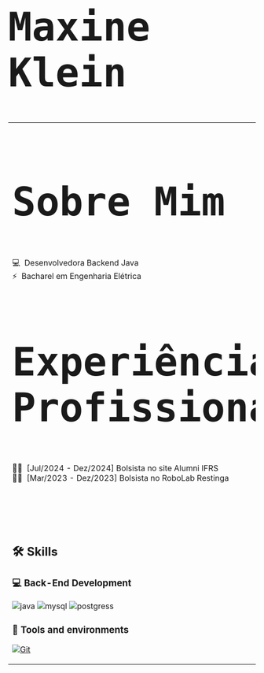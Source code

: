 <h1 style="font-family: monospace; font-size: 80px;">  Maxine Klein </h1> 
<table style="background-color: transparent; border-color: transparent">
    
<td style="width: 50%; vertical-align: left;">
<h2 style="font-family: monospace; font-size: 80px;">  Sobre Mim </h2>

💻 &nbsp;Desenvolvedora Backend Java <br>
⚡ &nbsp;Bacharel em Engenharia Elétrica‎ ‎ ‎ ‎ ‎ ‎ ‎ ‎ ‎ ‎ ‎ ‎ ‎     

<h2 style="font-family: monospace; font-size: 80px;">  Experiência Profissional </h2>

👨‍🏫 &nbsp;[Jul/2024 - Dez/2024] Bolsista no site Alumni IFRS  <br>
👨‍🏫 &nbsp;[Mar/2023 - Dez/2023] Bolsista no RoboLab Restinga‎ ‎ ‎ ‎ ‎ ‎ ‎ ‎ ‎ ‎ ‎ ‎ ‎ ‎ ‎ ‎ 

<br>
</td>
<td style="width: 50%; vertical-align: right;">  
<h2 style="font-family: monospace; font-size: 80px;">  About Me </h2>

💻 &nbsp;Backend Java Developer <br>
⚡ &nbsp;Bachelor Degree in Eletrical Engineer

<h2 style="font-family: monospace; font-size: 80px;">  Experiência Profissional </h2>

👨‍🏫 &nbsp;[Jul/2024 - Dez/2024] Scholarship Holder of Alumni IFRS website  <br>
👨‍🏫 &nbsp;[Mar/2023 - Dez/2023] Scholarship Holder of RoboLab Restinga

<br>
</td>
</tr>
<tr>
<td style="width: 110%; vertical-align: center;" colspan="2";>
<p style="font-family: monospace; font-size: 80px;">    

## 🛠️ Skills

### :computer: Back-End Development

![java](https://img.shields.io/badge/Java-ED8B00?style=for-the-badge&logo=openjdk&logoColor=white)
![mysql](https://img.shields.io/badge/MySQL-00000F?style=for-the-badge&logo=mysql&logoColor=white)
![postgress](https://img.shields.io/badge/PostgreSQL-316192?style=for-the-badge&logo=postgresql&logoColor=white)

### :wrench: Tools and environments

<!-- GIT -->
<a href="#">
      <img alt="Git" src="https://img.shields.io/badge/Git-F05032.svg?style=for-the-badge&logo=git&logoColor=white" />
</a>

</p>                   
</tr>
</td>    

